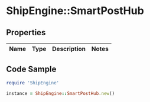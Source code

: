 # ShipEngine::SmartPostHub

## Properties

Name | Type | Description | Notes
------------ | ------------- | ------------- | -------------

## Code Sample

```ruby
require 'ShipEngine'

instance = ShipEngine::SmartPostHub.new()
```


